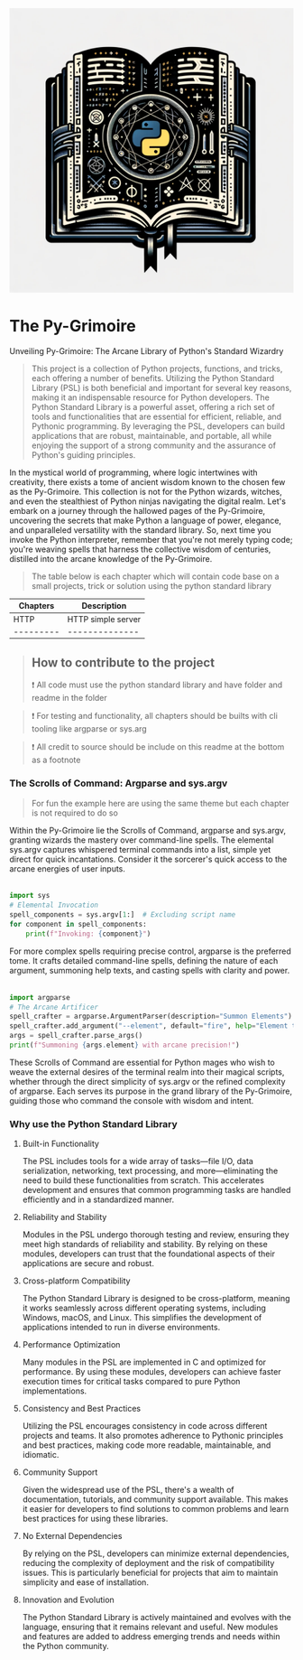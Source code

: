 ![Py-Grimoire](PythonGrimoire.png)

# The Py-Grimoire

Unveiling Py-Grimoire: The Arcane Library of Python's Standard Wizardry

> This project is a collection of Python projects, functions, and tricks, each offering a number of benefits. Utilizing the Python Standard Library (PSL) is both beneficial and important for several key reasons, making it an indispensable resource for Python developers. The Python Standard Library is a powerful asset, offering a rich set of tools and functionalities that are essential for efficient, reliable, and Pythonic programming. By leveraging the PSL, developers can build applications that are robust, maintainable, and portable, all while enjoying the support of a strong community and the assurance of Python's guiding principles.

In the mystical world of programming, where logic intertwines with creativity, there exists a tome of ancient wisdom known to the chosen few as the Py-Grimoire. This collection is not for the Python wizards, witches, and even the stealthiest of Python ninjas navigating the digital realm. Let's embark on a journey through the hallowed pages of the Py-Grimoire, uncovering the secrets that make Python a language of power, elegance, and unparalleled versatility with the standard library. So, next time you invoke the Python interpreter, remember that you're not merely typing code; you're weaving spells that harness the collective wisdom of centuries, distilled into the arcane knowledge of the Py-Grimoire.

> The table below is each chapter which will contain code base on a small projects, trick or solution using the python standard library


|Chapters |Description   |
|---------|--------------|
| HTTP    | HTTP simple server |
|---------|--------------|



> ## How to contribute to the project
> :exclamation:  All code must use the python standard library and have folder and readme in the folder

> :exclamation:  For testing and functionality, all chapters should be builts with cli tooling like argparse or sys.arg

> :exclamation:  All credit to source should be include on this readme at the bottom as a footnote

### The Scrolls of Command: Argparse and sys.argv

> For fun the example here are using the same theme but each chapter is not required to do so

Within the Py-Grimoire lie the Scrolls of Command, argparse and sys.argv, granting wizards the mastery over command-line spells. The elemental sys.argv captures whispered terminal commands into a list, simple yet direct for quick incantations. Consider it the sorcerer's quick access to the arcane energies of user inputs.

```python

import sys
# Elemental Invocation
spell_components = sys.argv[1:]  # Excluding script name
for component in spell_components:
    print(f"Invoking: {component}")
```

For more complex spells requiring precise control, argparse is the preferred tome. It crafts detailed command-line spells, defining the nature of each argument, summoning help texts, and casting spells with clarity and power.

```python

import argparse
# The Arcane Artificer
spell_crafter = argparse.ArgumentParser(description="Summon Elements")
spell_crafter.add_argument("--element", default="fire", help="Element to summon.")
args = spell_crafter.parse_args()
print(f"Summoning {args.element} with arcane precision!")
```


These Scrolls of Command are essential for Python mages who wish to weave the external desires of the terminal realm into their magical scripts, whether through the direct simplicity of sys.argv or the refined complexity of argparse. Each serves its purpose in the grand library of the Py-Grimoire, guiding those who command the console with wisdom and intent.


### Why use the Python Standard Library

1. Built-in Functionality

    The PSL includes tools for a wide array of tasks—file I/O, data serialization, networking, text processing, and more—eliminating the need to build these functionalities from scratch. This accelerates development and ensures that common programming tasks are handled efficiently and in a standardized manner.

2. Reliability and Stability

    Modules in the PSL undergo thorough testing and review, ensuring they meet high standards of reliability and stability. By relying on these modules, developers can trust that the foundational aspects of their applications are secure and robust.

3. Cross-platform Compatibility

    The Python Standard Library is designed to be cross-platform, meaning it works seamlessly across different operating systems, including Windows, macOS, and Linux. This simplifies the development of applications intended to run in diverse environments.

4. Performance Optimization

    Many modules in the PSL are implemented in C and optimized for performance. By using these modules, developers can achieve faster execution times for critical tasks compared to pure Python implementations.

5. Consistency and Best Practices

    Utilizing the PSL encourages consistency in code across different projects and teams. It also promotes adherence to Pythonic principles and best practices, making code more readable, maintainable, and idiomatic.

6. Community Support

    Given the widespread use of the PSL, there's a wealth of documentation, tutorials, and community support available. This makes it easier for developers to find solutions to common problems and learn best practices for using these libraries.

7. No External Dependencies

    By relying on the PSL, developers can minimize external dependencies, reducing the complexity of deployment and the risk of compatibility issues. This is particularly beneficial for projects that aim to maintain simplicity and ease of installation.

8. Innovation and Evolution

    The Python Standard Library is actively maintained and evolves with the language, ensuring that it remains relevant and useful. New modules and features are added to address emerging trends and needs within the Python community.